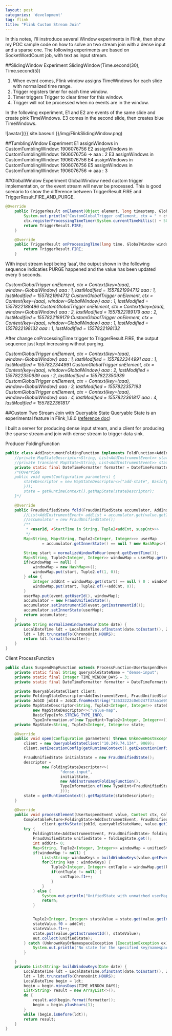 ```yaml
---
layout: post
categories: 'development'
tag: flink
title: "Flink Custom Stream Join"
---
```


In this notes, I'll instroduce several Window experiments in Flink, then show my POC sample code on how to solve an two stream join with a dense input and a sparse one.
The following experiments are based on SocketWordCount job, with text as input stream.
<!--more-->

##SlidingWindow Experiment
SlidingWindow(Time.second(30), Time.second(5))
1. When event comes, Flink window assigns TimeWindows for each slide with normalized time range.
2. Trigger registers timer for each time window.
3. Timer triggers Trigger to clear timer for this window.
4. Trigger will not be processed when no events are in the window.

In the following experiment, E1 and E2 are events of the same slide and create pink TimeWindows. E3 comes in the second slide, then creates blue TimeWindows.

![avatar]({{ site.baseurl }}/img/FlinkSlidingWindow.png)


##TumblingWindow Experiment
E1 
assignWindows in CustomTumblingWindow: 1906076756
E2
assignWindows in CustomTumblingWindow: 1906076756
 => aaa : 2
E3
assignWindows in CustomTumblingWindow: 1906076756
E4
assignWindows in CustomTumblingWindow: 1906076756
E5
assignWindows in CustomTumblingWindow: 1906076756
 => aaa : 3


##GlobalWindow Experiment
GlobalWindow need custom trigger implementation, or the event stream will never be processed.
This is good scenario to show the difference between TriggerResult.FIRE and TriggerResult.FIRE_AND_PURGE.
```java
@Override
    public TriggerResult onElement(Object element, long timestamp, GlobalWindow window, TriggerContext ctx) throws Exception {
        System.out.println("CustomGlobalTrigger onElement, ctx = " + ctx);
        ctx.registerProcessingTimeTimer(System.currentTimeMillis() + 5000);
        return TriggerResult.FIRE;
    }

    @Override
    public TriggerResult onProcessingTime(long time, GlobalWindow window, TriggerContext ctx) throws Exception {
        return TriggerResult.FIRE;
    }
```
With input stream kept being ‘aaa’, the output shown in the following sequence indicaties PURGE happened and the value has been updated every 5 seconds.

*CustomGlobalTrigger onElement, ctx = Context{key=(aaa), window=GlobalWindow}*
*aaa : 1, lastModified = 1557821994712*
*aaa : 1, lastModified = 1557821994712*
*CustomGlobalTrigger onElement, ctx = Context{key=(aaa), window=GlobalWindow}*
*aaa : 1, lastModified = 1557822188496*
*CustomGlobalTrigger onElement, ctx = Context{key=(aaa), window=GlobalWindow}*
*aaa : 2, lastModified = 1557822189179*
*aaa : 2, lastModified = 1557822189179*
*CustomGlobalTrigger onElement, ctx = Context{key=(aaa), window=GlobalWindow}*
*aaa : 1, lastModified = 1557822198132*
*aaa : 1, lastModified = 1557822198132* 

After change onProcessingTime trigger to TriggerResult.FIRE, the output sequence just kept increasing without purging.

*CustomGlobalTrigger onElement, ctx = Context{key=(aaa), window=GlobalWindow}
aaa : 1, lastModified = 1557822344991
aaa : 1, lastModified = 1557822344991
CustomGlobalTrigger onElement, ctx = Context{key=(aaa), window=GlobalWindow}
aaa : 2, lastModified = 1557822350939
aaa : 2, lastModified = 1557822350939
CustomGlobalTrigger onElement, ctx = Context{key=(aaa), window=GlobalWindow}
aaa : 3, lastModified = 1557822357193
CustomGlobalTrigger onElement, ctx = Context{key=(aaa), window=GlobalWindow}
aaa : 4, lastModified = 1557822361817
aaa : 4, lastModified = 1557822361817*

##Custom Two Stream Join with Queryable State
Queryable State is an experimental feature in Flink_1.8.0 ([reference doc](https://ci.apache.org/projects/flink/flink-docs-stable/dev/stream/state/queryable_state.html))

I built a server for producing dense input stream, and a client for producing the sparse stream and join with dense stream to trigger data sink.

Producer FoldingFunction
```java
public class AddInstrumentFoldingFunction implements FoldFunction<AddInstrumentEvent, FraudUnifiedState> {
    //private MapStateDescriptor<String, List<AddInstrumentEvent>> stateDescriptor;
    //private transient MapState<String, List<AddInstrumentEvent>> state;
    private static final DateTimeFormatter formatter = DateTimeFormatter.ofPattern("yyyy-MM-dd hh:mm:ss");
    /*@Override
    public void open(Configuration parameters) {
        stateDescriptor = new MapStateDescriptor<>("add-state", BasicTypeInfo.STRING_TYPE_INFO, TypeInformation.of(new TypeHint<List<AddInstrumentEvent>>() {
        }));
        state = getRuntimeContext().getMapState(stateDescriptor);
    }*/

    @Override
    public FraudUnifiedState fold(FraudUnifiedState accumulator, AddInstrumentEvent event) throws Exception {
        //List<AddInstrumentEvent> addList = accumulator.get(value.getInstrumentId());
        //accumulator = new FraudUnifiedState();
        /**
         * <userId, <StartTime in String, Tuple2<addCnt, suspCnt>>>
         */
        Map<String, Map<String, Tuple2<Integer, Integer>>> userMap
                = accumulator.getInnerState() == null ? new HashMap<>() : accumulator.getInnerState();

        String start = normalizeWindowToHour(event.getEventTime());
        Map<String, Tuple2<Integer, Integer>> windowMap = userMap.get(event.getUserId());
        if(windowMap == null) {
            windowMap = new HashMap<>();
            windowMap.put(start, Tuple2.of(1, 0));
        } else {
            Integer addCnt = windowMap.get(start) == null ? 0 : windowMap.get(start).f0;
            windowMap.put(start, Tuple2.of(++addCnt, 0));
        }
        userMap.put(event.getUserId(), windowMap);
        accumulator = new FraudUnifiedState();
        accumulator.setInstrumentId(event.getInstrumentId());
        accumulator.setInnerState(userMap);
        return accumulator;
    }
    private String normalizeWindowToHour(Date date) {
        LocalDateTime ldt = LocalDateTime.ofInstant(date.toInstant(), ZoneId.of("America/Los_Angeles"));
        ldt = ldt.truncatedTo(ChronoUnit.HOURS);
        return ldt.format(formatter);
    }
}
```

Client ProcessFunction
```java
public class SuspendMapFunction extends ProcessFunction<UserSuspendEvent, FraudUnifiedState> {
    private static final String queryableStateName = "dense-input";
    private static final Integer TIME_WINDOW_DAYS = 3;
    private static final DateTimeFormatter formatter = DateTimeFormatter.ofPattern("yyyy-MM-dd hh:mm:ss");

    private QueryableStateClient client;
    private FoldingStateDescriptor<AddInstrumentEvent, FraudUnifiedState> descriptor;
    private JobID jobId = JobID.fromHexString("13633222c0eb247f37aa1e95c3a8d896");
    private MapStateDescriptor<String, Tuple2<Integer, Integer>> stateDescriptor =
            new MapStateDescriptor<>("value-map",
            BasicTypeInfo.STRING_TYPE_INFO,
            TypeInformation.of(new TypeHint<Tuple2<Integer, Integer>>(){}));
    private MapState<String, Tuple2<Integer, Integer>> state;

    @Override
    public void open(Configuration parameters) throws UnknownHostException {
        client = new QueryableStateClient("10.249.74.134", 9069);
        client.setExecutionConfig(getRuntimeContext().getExecutionConfig().enableClosureCleaner());

        FraudUnifiedState initialState = new FraudUnifiedState();
        descriptor =
                new FoldingStateDescriptor<>(
                        "dense-input",
                        initialState,
                        new AddInstrumentFoldingFunction(),
                        TypeInformation.of(new TypeHint<FraudUnifiedState>() {
                        }));
        state = getRuntimeContext().getMapState(stateDescriptor);
    }

    @Override
    public void processElement(UserSuspendEvent value, Context ctx, Collector<FraudUnifiedState> out) throws Exception {
        CompletableFuture<FoldingState<AddInstrumentEvent, FraudUnifiedState>> resultFuture =
                client.getKvState(jobId, queryableStateName, value.getInstrumentId(), BasicTypeInfo.STRING_TYPE_INFO, descriptor);
        try {
            FoldingState<AddInstrumentEvent, FraudUnifiedState> foldingState = resultFuture.get();
            FraudUnifiedState unifiedState = foldingState.get();
            int addCnt= 0;
            Map<String, Tuple2<Integer, Integer>> windowMap = unifiedState.getInnerState().get(value.getUserId());
            if(windowMap != null) {
                List<String> windowKeys = buildWindowKeys(value.getEventTime());
                for(String key : windowKeys) {
                    Tuple2<Integer, Integer> cntTuple = windowMap.get(key);
                    if(cntTuple != null) {
                        cntTuple.f1++;
                    }
                }
            } else {
                System.out.println("UnifiedState with unmatched userMap, query result: " + unifiedState.toString() + ", \n\tUserSuspendEvent: " + value.toString());
                return;
            }


            Tuple2<Integer, Integer> stateValue = state.get(value.getInstrumentId()) == null ? new Tuple2<>(0, 0) : state.get(value.getInstrumentId());
            stateValue.f0 = addCnt;
            stateValue.f1++;
            state.put(value.getInstrumentId(), stateValue);
            out.collect(unifiedState);
        } catch (UnknownKeyOrNamespaceException |ExecutionException ex) {
            System.out.println("No state for the specified key/namespace: " + value.toString());
        }

    }
    private List<String> buildWindowKeys(Date date) {
        LocalDateTime ldt = LocalDateTime.ofInstant(date.toInstant(), ZoneId.of("America/Los_Angeles"));
        ldt = ldt.truncatedTo(ChronoUnit.HOURS);
        LocalDateTime begin = ldt;
        begin = begin.minusDays(TIME_WINDOW_DAYS);
        List<String> result = new ArrayList<>();
        do {
            result.add(begin.format(formatter));
            begin = begin.plusHours(1);
        }
        while (begin.isBefore(ldt));
        return result;
    }
}
```